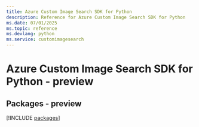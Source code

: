 ```yaml
---
title: Azure Custom Image Search SDK for Python
description: Reference for Azure Custom Image Search SDK for Python
ms.date: 07/01/2025
ms.topic: reference
ms.devlang: python
ms.service: customimagesearch
---
```

# Azure Custom Image Search SDK for Python - preview
## Packages - preview
[!INCLUDE [packages](custom-image-search-index.md)]